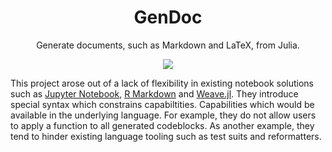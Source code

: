 <h1 align="center">
  GenDoc
</h1>

<p align="center">
  Generate documents, such as Markdown and LaTeX, from Julia.
</p>


<p align="center">
  <a href="https://travis-ci.org/rikhuijzer/GenDoc.jl"><img src="https://travis-ci.org/rikhuijzer/GenDoc.jl.svg?branch=master"></a>
</p>

This project arose out of a lack of flexibility in existing notebook solutions such as [Jupyter Notebook](https://jupyter.org), [R Markdown](https://rmarkdown.rstudio.com/) and [Weave.jl](https://github.com/JunoLab/Weave.jl).
They introduce special syntax which constrains capabiltities.
Capabilities which would be available in the underlying language.
For example, they do not allow users to apply a function to all generated codeblocks.
As another example, they tend to hinder existing language tooling such as test suits and reformatters.
